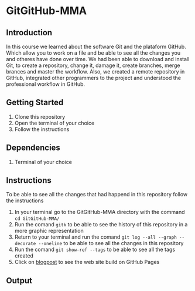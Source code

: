 # GitGitHub-MMA


## Introduction

In this course we learned about the software Git and the plataform GitHub. Which allow you to work on a file and be able to see all the changes you and otheres have done over time. We had been able to download and install Git, to create a repository, change it, damage it, create branches, merge brances and master the workflow. Also, we created a remote repository in GitHub, integrated other programmers to the project and understood the professional workflow in GitHub.

## Getting Started

1. Clone this repository
2. Open the terminal of your choice
3. Follow the instructions

## Dependencies

1. Terminal of your choice

## Instructions

To be able to see all the changes that had happend in this repository follow the instructions

1. In your terminal go to the GitGitHub-MMA directory with the command `cd GitGitHub-MMA/`
2. Run the comand `gitk` to be able to see the history of this repository in a more graphic representation
3. Return to your terminal and run the comand `git log --all --graph --decorate --oneline` to be able to see all the changes in this repository 
4. Run the comand `git show-ref --tags` to be able to see all the tags created
5. Click on [blogpost](https://manjarrezavila.github.io/GitGitHub-MMA/blogpost.html) to see the web site build on GitHub Pages



## Output
